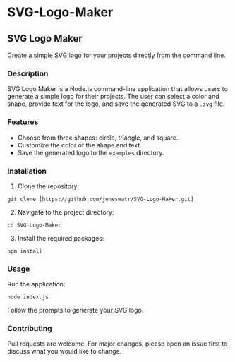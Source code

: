 # SVG-Logo-Maker

## SVG Logo Maker

Create a simple SVG logo for your projects directly from the command line.

### Description

SVG Logo Maker is a Node.js command-line application that allows users to generate a simple logo for their projects. The user can select a color and shape, provide text for the logo, and save the generated SVG to a `.svg` file.

### Features

- Choose from three shapes: circle, triangle, and square.
- Customize the color of the shape and text.
- Save the generated logo to the `examples` directory.

### Installation

1. Clone the repository:

```
git clone [https://github.com/jonesmatr/SVG-Logo-Maker.git]
```

2. Navigate to the project directory:

```
cd SVG-Logo-Maker
```

3. Install the required packages:

```
npm install
```

### Usage

Run the application:

```
node index.js
```

Follow the prompts to generate your SVG logo.

### Contributing

Pull requests are welcome. For major changes, please open an issue first to discuss what you would like to change.